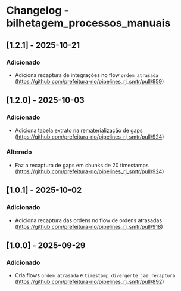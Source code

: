 # Changelog - bilhetagem_processos_manuais

## [1.2.1] - 2025-10-21

### Adicionado

- Adiciona recaptura de integrações no flow `ordem_atrasada`  (https://github.com/prefeitura-rio/pipelines_rj_smtr/pull/959)

## [1.2.0] - 2025-10-03

### Adicionado

- Adiciona tabela extrato na rematerialização de gaps (https://github.com/prefeitura-rio/pipelines_rj_smtr/pull/924)

### Alterado

- Faz a recaptura de gaps em chunks de 20 timestamps (https://github.com/prefeitura-rio/pipelines_rj_smtr/pull/924)

## [1.0.1] - 2025-10-02

### Adicionado

- Adiciona recaptura das ordens no flow de ordens atrasadas (https://github.com/prefeitura-rio/pipelines_rj_smtr/pull/918)

## [1.0.0] - 2025-09-29

### Adicionado

- Cria flows `ordem_atrasada` e `timestamp_divergente_jae_recaptura` (https://github.com/prefeitura-rio/pipelines_rj_smtr/pull/892)